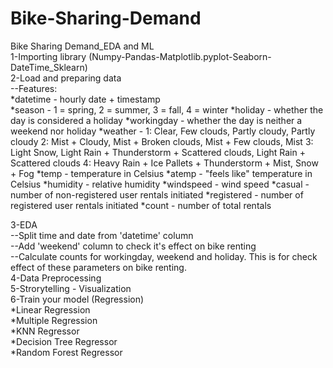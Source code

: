 # Bike-Sharing-Demand
Bike Sharing Demand_EDA and ML<br>
1-Importing library (Numpy-Pandas-Matplotlib.pyplot-Seaborn-DateTime_Sklearn)<br>
2-Load and preparing data<br>
--Features:<br>
*datetime - hourly date + timestamp  
*season -  1 = spring, 2 = summer, 3 = fall, 4 = winter 
*holiday - whether the day is considered a holiday
*workingday - whether the day is neither a weekend nor holiday
*weather - 1: Clear, Few clouds, Partly cloudy, Partly cloudy 
2: Mist + Cloudy, Mist + Broken clouds, Mist + Few clouds, Mist 
3: Light Snow, Light Rain + Thunderstorm + Scattered clouds, Light Rain + Scattered clouds 
4: Heavy Rain + Ice Pallets + Thunderstorm + Mist, Snow + Fog 
*temp - temperature in Celsius
*atemp - "feels like" temperature in Celsius
*humidity - relative humidity
*windspeed - wind speed
*casual - number of non-registered user rentals initiated
*registered - number of registered user rentals initiated
*count - number of total rentals

3-EDA<br>
--Split time and date from 'datetime' column<br>
--Add 'weekend' column to check it's effect on bike renting<br>
--Calculate counts for workingday, weekend and holiday. This is for check effect of these parameters on bike renting.<br>
4-Data Preprocessing<br>
5-Strorytelling - Visualization<br>
6-Train your model (Regression)<br>
*Linear Regression<br>
*Multiple Regression<br>
*KNN Regressor<br>
*Decision Tree Regressor<br>
*Random Forest Regressor<br>
